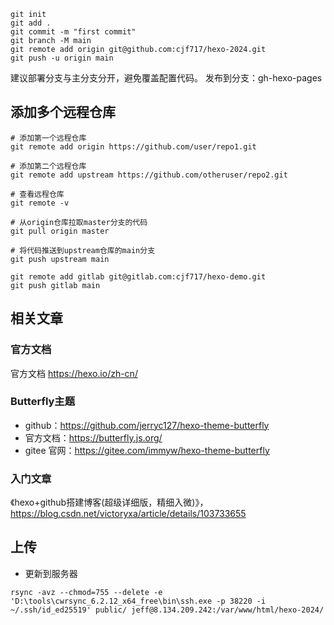 
```
git init
git add .
git commit -m "first commit"
git branch -M main
git remote add origin git@github.com:cjf717/hexo-2024.git
git push -u origin main
```
建议部署分支与主分支分开，避免覆盖配置代码。
发布到分支：gh-hexo-pages


## 添加多个远程仓库
```
# 添加第一个远程仓库
git remote add origin https://github.com/user/repo1.git
 
# 添加第二个远程仓库
git remote add upstream https://github.com/otheruser/repo2.git
 
# 查看远程仓库
git remote -v
 
# 从origin仓库拉取master分支的代码
git pull origin master
 
# 将代码推送到upstream仓库的main分支
git push upstream main
```

```
git remote add gitlab git@gitlab.com:cjf717/hexo-demo.git
git push gitlab main
```

## 相关文章
### 官方文档
官方文档 https://hexo.io/zh-cn/
### Butterfly主题
- github：https://github.com/jerryc127/hexo-theme-butterfly
- 官方文档：https://butterfly.js.org/
- gitee 官网：https://gitee.com/immyw/hexo-theme-butterfly
### 入门文章
《hexo+github搭建博客(超级详细版，精细入微)》，https://blog.csdn.net/victoryxa/article/details/103733655

## 上传
- 更新到服务器
```
rsync -avz --chmod=755 --delete -e 'D:\tools\cwrsync_6.2.12_x64_free\bin\ssh.exe -p 38220 -i ~/.ssh/id_ed25519' public/ jeff@8.134.209.242:/var/www/html/hexo-2024/
```
